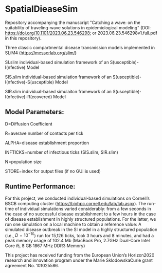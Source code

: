 # SpatialDieaseSim
Repository accompanying the manuscript "Catching a wave: on the suitability of traveling-wave solutions in epidemiological modeling" (DOI: https://doi.org/10.1101/2023.06.23.546298; or  2023.06.23.546298v1.full.pdf in this repository). 

Three classic compartmental disease transmission models implemented in SLiM4 (https://messerlab.org/slim/)


SI.slim   individual-based simulation framework of an S(usceptible)-I(nfective) Model 

SIS.slim  individual-based simulation framework of an S(usceptible)-I(nfective)-S(usceptible) Model

SIR.slim  individual-based simulaiton framework of an S(usceptible)-I(nfective)-R(ecovered) Model


## Model Parameters:
D=Diffusion Coefficient

R=averave number of contacts per tick

ALPHA=disease establishment proportion

INFTICKS=number of infectious ticks (SIS.slim, SIR.slim)

N=population size

STORE=index for output files (if no GUI is used)

## Runtime Performance:
For this project, we conducted individual-based simulations on Cornell’s BSCB computing cluster (https://biohpc.cornell.edu/lab/lab.aspx). The run-time of individual simulations varied considerably: from a few seconds in the case of no successful disease establishment to a few hours in the case of disease establishment in highly structured populations. For the latter, we run one simulation on a local machine to obtain a reference value: A simulated disease outbreak in the SI model in a highly structured population (i.e., $D=10^{-10}$) run for 15,126 ticks, took 3 hours and 8 minutes, and had a peak memory usage of 102.4 Mb (MacBook Pro, 2.7GHz Dual-Core Intel Core i5, 8 GB 1867 MHz DDR3 Memory)

This project has received funding from the European Union’s Horizon2020 research and innovation program under the Marie SklodowskaCurie grant agreement No. 101025586.
